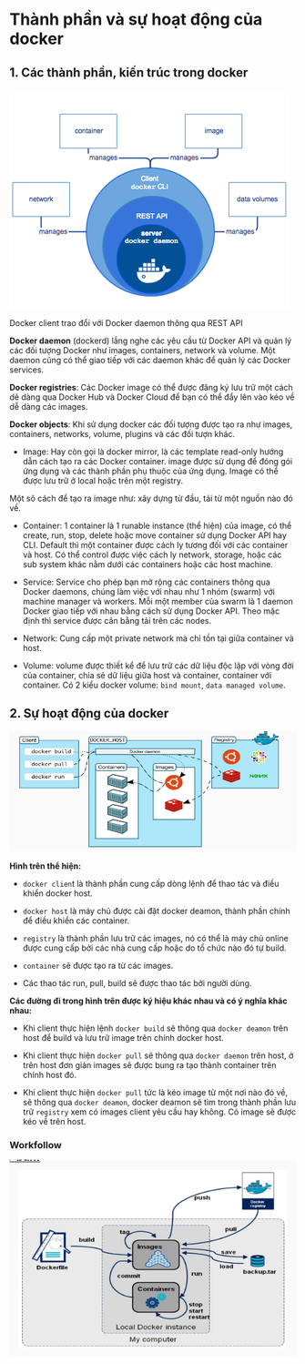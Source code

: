 # Thành phần và sự hoạt động của docker

## 1. Các thành phần, kiến trúc trong docker

![](../images/img-thanh-phan-hoat-dong/tp.png)

Docker client trao đổi với Docker daemon thông qua REST API

**Docker daemon** (dockerd) lắng nghe các yêu cầu từ Docker API và quản lý các đối tượng Docker như images, containers, network và volume. Một daemon cũng có thể giao tiếp với các daemon khác để quản lý các Docker services.

**Docker registries**: Các Docker image có thể được đăng ký lưu trữ một cách dẽ dàng qua Docker Hub và Docker Cloud để bạn có thể đẩy lên vào kéo về dễ dàng các images.

**Docker objects**: Khi sử dụng docker các đối tượng được tạo ra như images, containers, networks, volume, plugins và các đối tượn khác.

+ Image: Hay còn gọi là docker mirror, là các template read-only hướng dẫn cách tạo ra các Docker container. image được sử dụng để đóng gói ứng dụng và các thành phần phụ thuộc của ứng dụng. Image có thể được lưu trữ ở local hoặc trên một registry. 

Một sô cách để tạo ra image như: xây dựng từ đầu, tải từ một nguồn nào đó về.

+ Container: 1 container là 1 runable instance (thể hiện) của image, có thể create, run, stop, delete hoặc move container sử dụng Docker API hay CLI. Default thì một container được cách ly tương đối với các container và host. Có thể control được việc cách ly network, storage, hoặc các sub system khác nằm dưới các containers hoặc các host machine.

+ Service: Service cho phép bạn mở rộng các containers thông qua Docker daemons, chúng làm việc với nhau như 1 nhóm (swarm) với machine manager và workers. Mỗi một member của swarm là 1 daemon Docker giao tiếp với nhau bằng cách sử dụng Docker API. Theo mặc định thì service được cân bằng tải trên các nodes.

+ Network: Cung cấp một private network mà chỉ tồn tại giữa container và host.

+ Volume: volume được thiết kể để lưu trữ các dữ liệu độc lập với vòng đời của container, chia sẻ dữ liệu giữa host và container, container với container. Có 2 kiểu docker volume: `bind mount`, `data managed volume`.

## 2. Sự hoạt động của docker

![](../images/img-thanh-phan-hoat-dong/Screenshot_446.png)

**Hình trên thể hiện:**

+ `docker clien`t là thành phần cung cấp dòng lệnh để thao tác và điều khiển docker host.

+ `docker host` là máy chủ được cài đặt docker deamon, thành phần chính để điều khiển các container.

+ `registry` là thành phần lưu trữ các images, nó có thể là máy chủ online được cung cấp bởi các nhà cung cấp hoặc do tổ chức nào đó tự build.

+ `container` sẽ được tạo ra từ các images.

+ Các thao tác run, pull, build sẽ được thao tác bởi người dùng.

**Các đường đi trong hình trên được ký hiệu khác nhau và có ý nghĩa khác nhau:**

+ Khi client thực hiện lệnh `docker build` sẽ thông qua `docker deamon` trên host để build và lưu trữ image trên chính docker host.

+ Khi client thực hiện `docker pull` sẽ thông qua `docker daemon` trên host, ở trên host đơn giản images sẽ được bung ra tạo thành container trên chính host đó.

+ Khi client thực hiện `docker pull` tức là kéo image từ một nơi nào đó về, sẽ thông qua `docker deamon`, docker deamon sẽ tìm trong thành phần lưu trữ `registry` xem có images client yêu cầu hay không. Có image sẽ được kéo về trên host.

### Workfollow

![](../images/img-thanh-phan-hoat-dong/Screenshot_447.png)
